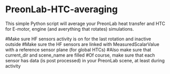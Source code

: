# PreonLab-HTC-averaging
This simple Python script will average your PreonLab heat transfer and HTC for E-motor, engine (and averything that rotates) simulations.

#Make sure HF sensors activity is on for the last rotation and inactive outside
#Make sure the HF sensors are linked with MeasuredScalarValue with a reference sensor plane (for global HTCs)
#Also make sure that current_dir and scene_name are filled
#Of course, make sure that each sensor has data (is post processed) in your PreonLab scene, at least during activity
